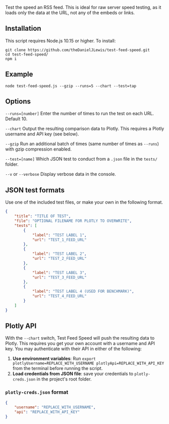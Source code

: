 Test the speed an RSS feed. This is ideal for raw server speed testing, as it loads only the data at the URL, not any of the embeds or links.

## Installation

This script requires Node.js 10.15 or higher. To install:

```shell
git clone https://github.com/theDanielJLewis/test-feed-speed.git
cd test-feed-speed/
npm i
```

## Example

```shell
node test-feed-speed.js --gzip --runs=5 --chart --test=tap
```

## Options

`--runs=[number]` Enter the number of times to run the test on each URL. Default 10.

`--chart` Output the resulting comparison data to Plotly. This requires a Plotly username and API key (see below).

`--gzip` Run an additional batch of times (same number of times as `--runs`) with gzip compression enabled.

`--test=[name]` Which JSON test to conduct from a `.json` file in the `tests/` folder.

`--v` or `--verbose` Display verbose data in the console.

## JSON test formats

Use one of the included test files, or make your own in the following format.

```json
{
    "title": "TITLE OF TEST",
    "file": "OPTIONAL FILENAME FOR PLOTLY TO OVERWRITE",
    "tests": [
        {
            "label": "TEST LABEL 1",
            "url": "TEST_1_FEED_URL"
        },
        {
            "label": "TEST LABEL 2",
            "url": "TEST_2_FEED_URL"
        },
        {
            "label": "TEST LABEL 3",
            "url": "TEST_3_FEED_URL"
        },
        {
            "label": "TEST LABEL 4 (USED FOR BENCHMARK)",
            "url": "TEST_4_FEED_URL"
        }
    ]
}
```

## Plotly API

With the `--chart` switch, Test Feed Speed will push the resulting data to Plotly. This requires you get your own account with a username and API key. You may authenticate with their API in either of the following:

1. **Use environment variables**: Run `export plotlyUsername=REPLACE_WITH_USERNAME plotlyApi=REPLACE_WITH_API_KEY` from the terminal before running the script.
2. **Load credentials from JSON file**: save your credentials to `plotly-creds.json` in the project's root folder. 

### `plotly-creds.json` format
```json
{
    "username": "REPLACE_WITH_USERNAME",
    "api": "REPLACE_WITH_API_KEY"
}
```